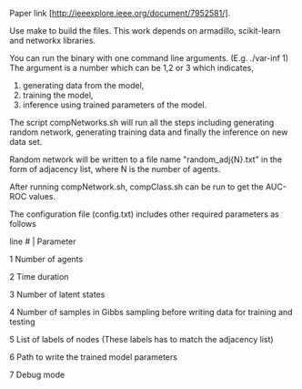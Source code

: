 Paper link [http://ieeexplore.ieee.org/document/7952581/].

Use make to build the files.
This work depends on armadillo, scikit-learn and networkx libraries. 

You can run the binary with one command line arguments. (E.g. ./var-inf 1)
The argument is a number which can be 1,2 or 3 which indicates, 

1. generating data from the model, 
2. training the model, 
3. inference using trained parameters of the model. 

The script compNetworks.sh will run all the steps including generating random network, 
generating training data and finally the inference on new data set. 

Random network will be written to a file name "random_adj{N}.txt" in the form of 
adjacency list, where N is the number of agents. 

After running compNetwork.sh, compClass.sh can be run to get the AUC-ROC values.

The configuration file (config.txt) includes other required parameters as follows 

line # |  Parameter 

1         Number of agents

2         Time duration

3         Number of latent states

4         Number of samples in Gibbs sampling before writing data for training and testing

5         List of labels of nodes (These labels has to match the adjacency list)

6         Path to write the trained model parameters 

7         Debug mode

